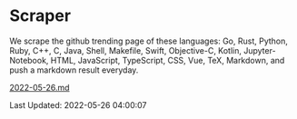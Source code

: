 # Scraper

We scrape the github trending page of these languages: Go, Rust, Python, Ruby, C++, C, Java, Shell, Makefile, Swift, Objective-C, Kotlin, Jupyter-Notebook, HTML, JavaScript, TypeScript, CSS, Vue, TeX, Markdown, and push a markdown result everyday.

[2022-05-26.md](https://github.com/yangwenmai/github-trending-backup/blob/master/2022-05-26.md)

Last Updated: 2022-05-26 04:00:07
